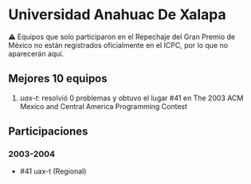 # Universidad Anahuac De Xalapa

:warning: Equipos que solo participaron en el Repechaje del Gran Premio de México no están registrados oficialmente en el ICPC, por lo que no aparecerán aquí.

## Mejores 10 equipos

1. _uax-t_: resolvió 0 problemas y obtuvo el lugar #41 en The 2003 ACM Mexico and Central America Programming Contest

## Participaciones

### 2003-2004

- #41 uax-t (Regional)



